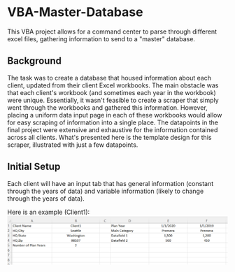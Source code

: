 # VBA-Master-Database
This VBA project allows for a command center to parse through different excel files, gathering information to send to a "master" database.

## Background
The task was to create a database that housed information about each client, updated from their client Excel workbooks. The main obstacle was that each client's workbook (and sometimes each year in the workbook) were unique. Essentially, it wasn't feasible to create a scraper that simply went through the workbooks and gathered this information. However, placing a uniform data input page in each of these workbooks would allow for easy scraping of information into a single place. The datapoints in the final project were extensive and exhaustive for the information contained across all clients. What's presented here is the template design for this scraper, illustrated with just a few datapoints.

## Initial Setup
Each client will have an input tab that has general information (constant through the years of data) and variable information (likely to change through the years of data).

Here is an example (Client1):
![Cient Input Example](Pictures/ClientExample.png)

